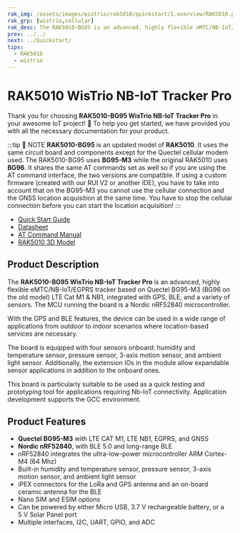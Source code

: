 ```yaml
---
rak_img: /assets/images/wistrio/rak5010/quickstart/1.overview/RAK5010.png
rak_grp: [wistrio,cellular]
rak_desc: The RAK5010-BG95 is an advanced, highly flexible eMTC/NB-IoT/eGPRS tracker based on Quectel BG95-M3 (BG96 on the old model) LTE Cat M1&NB1, with an integrated with GPS, and BLE for outdoor and indoor applications. It also has built-in sensors such as temperature and humidity, motion, pressure, and light. The MCU running the board is a Nordic nRF52840 microcontroller.
prev: ../../
next: ../Quickstart/
tips:
  - RAK5010
  - wistrio
---
```


# RAK5010 WisTrio NB-IoT Tracker Pro

Thank you for choosing **RAK5010-BG95 WisTrio NB-IoT Tracker Pro** in your awesome IoT project! 🎉 To help you get started, we have provided you with all the necessary documentation for your product.

:::tip 📝 NOTE
**RAK5010-BG95** is an updated model of **RAK5010**. It uses the same circuit board and components except for the Quectel cellular modem used. The RAK5010-BG95 uses **BG95-M3** while the original RAK5010 uses **BG96**. It shares the same AT commands set as well so if you are using the AT command interface, the two versions are compatible. If using a custom firmware (created with our RUI V2 or another IDE), you have to take into account that on the BG95-M3 you cannot use the cellular connection and the GNSS location acquisition at the same time. You have to stop the cellular connection before you can start the location acquisition!
:::

* [Quick Start Guide](../Quickstart/)
* [Datasheet](../Datasheet/)
* [AT Command Manual](../AT-Command-Manual/)
* [RAK5010 3D Model](https://downloads.rakwireless.com/3D_File/WisTrio/PWB-RAK5010.stp)


## Product Description

The **RAK5010-BG95 WisTrio NB-IoT Tracker Pro** is an advanced, highly flexible eMTC/NB-IoT/EGPRS tracker based on Quectel BG95-M3 (BG96 on the old model) LTE Cat M1 & NB1, integrated with GPS, BLE, and a variety of sensors. The MCU running the board is a Nordic nRF52840 microcontroller.

With the GPS and BLE features, the device can be used in a wide range of applications from outdoor to indoor scenarios where location-based services are necessary.

The board is equipped with four sensors onboard: humidity and temperature sensor, pressure sensor, 3-axis motion sensor, and ambient light sensor. Additionally, the extension IOs in the module allow expandable sensor applications in addition to the onboard ones.

This board is particularly suitable to be used as a quick testing and prototyping tool for applications requiring Nb-IoT connectivity. Application development supports the GCC environment.

## Product Features

- **Quectel BG95-M3** with LTE CAT M1, LTE NB1, EGPRS, and GNSS
- **Nordic nRF52840**, with BLE 5.0 and long-range BLE
- nRF52840 integrates the ultra-low-power microcontroller ARM Cortex-M4 (64&nbsp;Mhz)
- Built-in humidity and temperature sensor, pressure sensor, 3-axis motion sensor, and ambient light sensor
- iPEX connectors for the LoRa and GPS antenna and an on-board ceramic antenna for the BLE
- Nano SIM and ESIM options
- Can be powered by either Micro USB, 3.7&nbsp;V rechargeable battery, or a 5&nbsp;V Solar Panel port
- Multiple interfaces, I2C, UART, GPIO, and ADC
